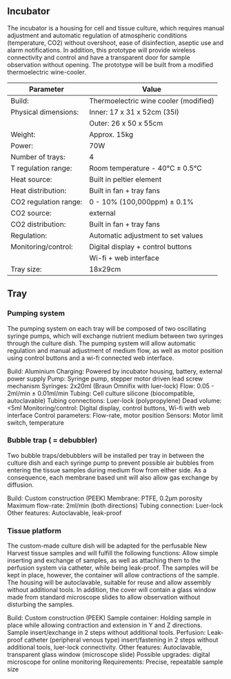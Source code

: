 ## Incubator
The incubator is a housing for cell and tissue culture, which requires manual adjustment and automatic regulation of atmospheric conditions (temperature, CO2) without overshoot, ease of disinfection, aseptic use and alarm notifications. In addition, this prototype will provide wireless connectivity and control and have a transparent door for sample observation without opening. The prototype will be built from a modified thermoelectric wine-cooler.

| Parameter				| Value									|
| --- | --- |
| Build:				| Thermoelectric wine cooler (modified) |
| Physical dimensions:	| Inner: 17 x 31 x 52cm (35l)			|
| 						| Outer: 26 x 50 x 55cm					|
| Weight: 				| Approx. 15kg							|
| Power: 				| 70W									|
| Number of trays:		| 4										|
| T regulation range: 	| Room temperature - 40°C ± 0.5°C		|
| Heat source: 			| Built in peltier element				|
| Heat distribution: 	| Built in fan + tray fans				|
| CO2 regulation range:	| 0 - 10% (100,000ppm) ± 0.1%			|
| CO2 source: 			| external								|
| CO2 distribution: 	| Built in fan + tray fans				|
| Regulation: 			| Automatic adjustment to set values	|
| Monitoring/control:	| Digital display + control buttons		|
|						| Wi-fi + web interface 				|
| Tray size:			| 18x29cm								|


## Tray
### Pumping system
The pumping system on each tray will be composed of two oscillating syringe pumps, which will exchange nutrient medium between two syringes through the culture dish. The pumping system will allow automatic regulation and manual adjustment of medium flow, as well as motor position using control buttons and a wi-fi connected web interface.

Build:	Aluminium
Charging:	Powered by incubator housing, battery, external power supply
Pump:	Syringe pump, stepper motor driven lead screw mechanism
Syringes:	2x20ml (Braun Omnifix with luer-lock)
Flow:	0.05 - 2ml/min ± 0.01ml/min
Tubing:	Cell culture silicone (biocompatible, autoclavable)
Tubing connections:	Luer-lock (polypropylene)
Dead volume:	<5ml
Monitoring/control:	Digital display, control buttons, Wi-fi with web interface
Control parameters:	Flow-rate, motor position
Sensors:	Motor limit switch, temperature

### Bubble trap ( = debubbler)
Two bubble traps/debubblers will be installed per tray in between the culture dish and each syringe pump to prevent possible air bubbles from entering the tissue samples during medium flow from either side. As a consequence, each membrane based unit will also allow gas exchange by diffusion.

Build:	Custom construction (PEEK)
Membrane:	PTFE, 0.2µm porosity
Maximum flow-rate:	2ml/min (both directions)
Tubing connection:	Luer-lock
Other features:	Autoclavable, leak-proof

### Tissue platform
The custom-made culture dish will be adapted for the perfusable New Harvest tissue samples and will fulfill the following functions: Allow simple inserting and exchange of samples, as well as attaching them to the perfusion system via catheter, while being leak-proof. The samples will be kept in place, however, the container will allow contractions of the sample. The housing will be autoclavable, suitable for reuse and allow assembly without additional tools. In addition, the cover will contain a glass window made from standard microscope slides to allow observation without disturbing the samples.

Build:	Custom construction (PEEK)
Sample container:	Holding sample in place while allowing contraction and extension in Y and Z directions.
Sample insert/exchange in 2 steps without additional tools.
Perfusion:	Leak-proof catheter (peripheral venous type) insert/fastening in 2 steps without additional tools, luer-lock connectivity.
Other features:	Autoclavable, transparent glass window (microscope slide)
Possible upgrades:	digital microscope for online monitoring
Requirements:	Precise, repeatable sample size

